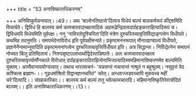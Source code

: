 +++
title = "53 अनाविष्काराधिकरणम्"

+++
अनिविष्कुर्वन्नन्वयात्।।49।। अथ 'बाल्येनतिष्ठासे'दित्यत्र विधेयं बाल्यं बालकर्मरूपं कीद्दशमिति विचार्यते। द्विविधं हि बालस्य कर्म कामचारवादभक्षत्वादिकं अप्ररूढेन्द्रियत्वदर्पाहङ्काराहित्यादिरूपं च। द्विविधमपि विधेयमिति पूर्वपक्षः। ननु 'नाविरतोदुश्चिरिता'दिति मंत्रेण दुश्चरितव्यावृत्तिर्विद्याङ्गत्वेन विधीयते। कथमिह तदनुमतिः। समयभेदेनाविरोध इति पूर्वपक्षीमन्यते। प्रकृष्टमननरूपात् मौनात्प्राग्बाल्यं विधीयते, प्रज्ञानेनैनामाप्नुयादिति प्रकृष्टमननांगत्वेन दुश्चरितव्यावृत्तिर्विधीयत इति। अत्र सिद्धान्तः। निर्विद्येत्नेन समापनं नोच्यत किंतु प्रतिष्ठितत्वं। निरुपसृष्टाल्लाभार्थाद्विदेस्तन्निष्पत्तेः। अतः कामचारवादभक्षत्व दुश्चरितव्यावृत्त्योर्मौनकाले विरोधात् दर्पाहङ्कारादिराहित्येनाभिजात्यादिस्वमहिमानाविष्करणमेव बाल्यमिति युक्तम्। अस्यैवान्वययोग्यत्वात्। तथाच भारतवचनं- 'यन्नसन्तं नचासन्तं नाश्रुतं न बहुश्रुतम्। नसुवृत्तं वेद कश्चित्स ब्राह्मण-।। गूढधर्माश्रितो विद्वानज्ञानचरितं" चरेत्। अन्धवज्जडवच्चापि मूकवच्च महीं चरे'दित्यादि।। संग्रहकारिकाः।। बालस्य कर्म बाल्यं तत्तु भवेत्कामचारादि। महिमानाविष्कृतिरेवात्रोदितं बाल्यम्।। इति अनाविष्काराधिकरणम्।।13।।